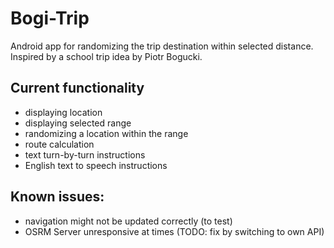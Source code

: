 # Bogi-Trip
Android app for randomizing the trip destination within selected distance. Inspired by a school trip idea by Piotr Bogucki.

## Current functionality
- displaying location
- displaying selected range
- randomizing a location within the range
- route calculation
- text turn-by-turn instructions
- English text to speech instructions


## Known issues:
- navigation might not be updated correctly (to test)
- OSRM Server unresponsive at times (TODO: fix by switching to own API)
